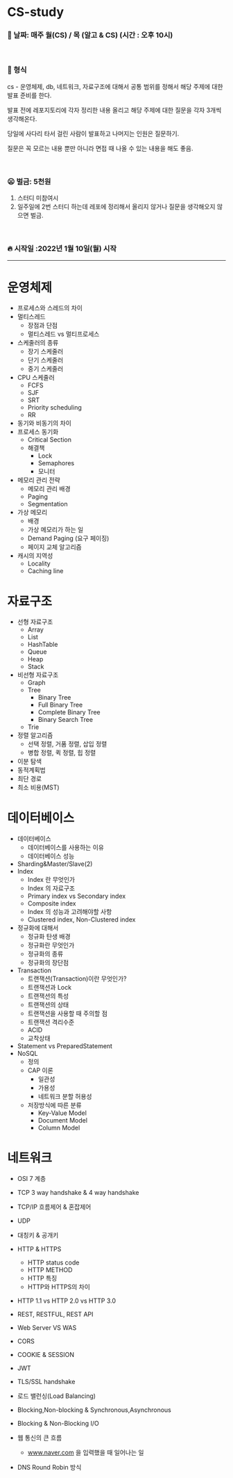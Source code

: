 # CS-study

### :calendar: 날짜: 매주 월(CS) / 목 (알고 & CS) (시간 : 오후 10시)

<br>

### :running: 형식

cs - 운영체제, db, 네트워크, 자료구조에 대해서 공통 범위를 정해서 해당 주제에 대한 발표 준비를 한다.

발표 전에 레포지토리에 각자 정리한 내용 올리고 해당 주제에 대한 질문을 각자 3개씩 생각해온다.

당일에 사다리 타서 걸린 사람이 발표하고 나머지는 인원은 질문하기.

질문은 꼭 모르는 내용 뿐만 아니라 면접 때 나올 수 있는 내용을 해도 좋음.

<br>

### :frowning: 벌금: 5천원
 1. 스터디 미참여시
 2. 일주일에 2번 스터디 하는데 레포에 정리해서 올리지 않거나 질문을 생각해오지 않으면 벌금.

<br>

### :fire: 시작일 :2022년 1월 10일(월) 시작 


<hr>

# 운영체제
- 프로세스와 스레드의 차이
- 멀티스레드
  - 장점과 단점
  - 멀티스레드 vs 멀티프로세스
- 스케줄러의 종류
  - 장기 스케줄러
  - 단기 스케줄러
  - 중기 스케줄러
- CPU 스케줄러
  - FCFS
  - SJF
  - SRT
  - Priority scheduling
  - RR
- 동기와 비동기의 차이
- 프로세스 동기화
  - Critical Section
  - 해결책
    - Lock
    - Semaphores
    - 모니터
- 메모리 관리 전략
  - 메모리 관리 배경
  - Paging
  - Segmentation
- 가상 메모리
  - 배경
  - 가상 메모리가 하는 일
  - Demand Paging (요구 페이징)
  - 페이지 교체 알고리즘
- 캐시의 지역성
  - Locality
  - Caching line



# 자료구조
- 선형 자료구조 
  - Array
  - List
  - HashTable
  - Queue
  - Heap
  - Stack
- 비선형 자료구조
  - Graph
  - Tree
    - Binary Tree
    - Full Binary Tree
    - Complete Binary Tree
    - Binary Search Tree
   - Trie
- 정렬 알고리즘
  - 선택 정렬, 거품 정렬, 삽입 정렬
  - 병합 정렬, 퀵 정렬, 힙 정렬
- 이분 탐색
- 동적계획법
- 최단 경로
- 최소 비용(MST)

# 데이터베이스
- 데이터베이스
   - 데이터베이스를 사용하는 이유
   - 데이터베이스 성능
- Sharding&Master/Slave(2)
- Index
   - Index 란 무엇인가
   - Index 의 자료구조
   - Primary index vs Secondary index
   - Composite index
   - Index 의 성능과 고려해야할 사항
   - Clustered index, Non-Clustered index
- 정규화에 대해서
   - 정규화 탄생 배경
   - 정규화란 무엇인가
   - 정규화의 종류
   - 정규화의 장단점
- Transaction
    - 트랜잭션(Transaction)이란 무엇인가?
    - 트랜잭션과 Lock
    - 트랜잭션의 특성
    - 트랜잭션의 상태
    - 트랜잭션을 사용할 때 주의할 점
    - 트랜잭션 격리수준
    - ACID
    - 교착상태
- Statement vs PreparedStatement
- NoSQL
    - 정의
    - CAP 이론
      - 일관성
      - 가용성
      - 네트워크 분할 허용성
    - 저장방식에 따른 분류
       - Key-Value Model
       - Document Model
       - Column Model

# 네트워크

- OSI 7 계층

- TCP 3 way handshake & 4 way handshake

- TCP/IP 흐름제어 & 혼잡제어

- UDP

- 대칭키 & 공개키

- HTTP & HTTPS
  - HTTP status code
  - HTTP METHOD
  - HTTP 특징
  - HTTP와 HTTPS의 차이

- HTTP 1.1 vs HTTP 2.0 vs HTTP 3.0

- REST, RESTFUL, REST API

- Web Server VS WAS

- CORS

- COOKIE & SESSION

- JWT

- TLS/SSL handshake

- 로드 밸런싱(Load Balancing)

- Blocking,Non-blocking & Synchronous,Asynchronous

- Blocking & Non-Blocking I/O

- 웹 통신의 큰 흐름
  - www.naver.com 을 입력했을 때 일어나는 일

- DNS Round Robin 방식
